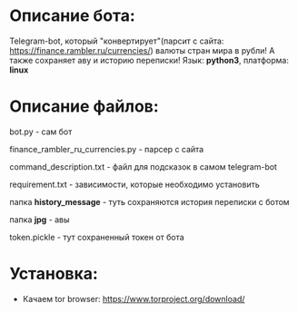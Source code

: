 # Описание бота:
  Telegram-bot, который "конвертирует"(парсит с сайта: https://finance.rambler.ru/currencies/) валюты стран мира в рубли! А также сохраняет аву и историю переписки!
  Язык: **python3**, платформа: **linux**
# Описание файлов:
  bot.py - сам бот
  
  finance_rambler_ru_currencies.py - парсер с сайта
  
  command_description.txt - файл для подсказок в самом telegram-bot
  
  requirement.txt - зависимости, которые необходимо установить
  
  папка **history_message** - туть сохраняются история переписки с ботом
  
  папка **jpg** - авы

  token.pickle - тут сохраненный токен от бота
# Установка:
  - Качаем tor browser:
    https://www.torproject.org/download/
